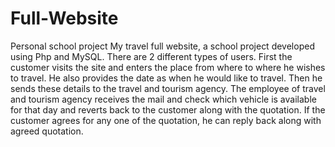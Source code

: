 # Full-Website
Personal school project
My travel full website, a school project developed using Php and MySQL. There are 2 different types of users. First the customer visits the site and enters the place from where to where he wishes to travel. He also provides the date as when he would like to travel. Then he sends these details to the travel and tourism agency. The employee of travel and tourism agency receives the mail and check which vehicle is available for that day and reverts back to the customer along with the quotation. If the customer agrees for any one of the quotation, he can reply back along with agreed quotation. 
